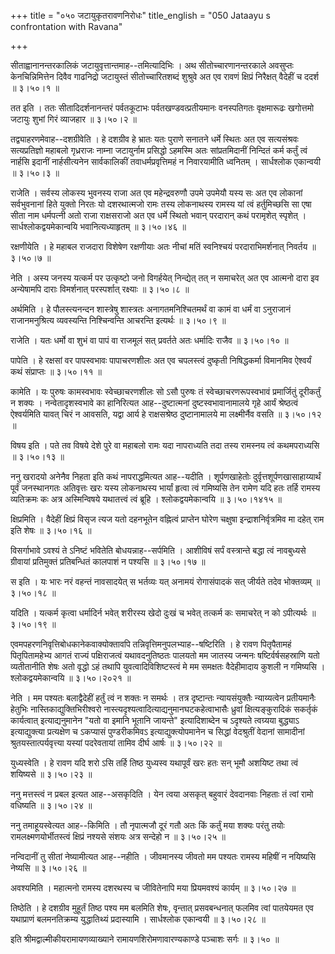 +++
title = "०५० जटायुकृतरावणनिरोधः"
title_english = "050 Jataayu s confrontation with Ravana"

+++


सीताह्वानानन्तरकालिकं जटायुवृत्तान्तमाह--तमित्यादिभिः । अथ
सीतोच्चारणानन्तरकाले अवसुप्तः केनचिन्निमित्तेन दिवैव गाढनिद्रो जटायुस्तं
सीतोच्चारितशब्दं शुश्रुवे अत एव रावणं क्षिप्रं निरैक्षत् वैदेहीं च ददर्श
 ॥  ३।५०।१  ॥   

  

तत इति । ततः सीतादिदर्शनानन्तरं पर्वतकूटाभः पर्वतखण्डवत्प्रतीयमानः
वनस्पतिगतः वृक्षमारूढः खगोत्तमो जटायुः शुभां गिरं व्याजहार  ॥  ३।५०।२
 ॥   

  

तद्व्याहरणमेवाह--दशग्रीवेति । हे दशग्रीव हे भ्रातः यतः पुराणे सनातने
धर्मे स्थितः अत एव सत्यसंश्रवः सत्यप्रतिज्ञो महाबलो गृध्रराजः नाम्ना
जटायुर्नाम प्रसिद्धो ऽहमस्मि अतः सांप्रतमिदानीं निन्दितं कर्म कर्तुं
त्वं नार्हसि इदानीं नार्हसीत्यनेन सार्वकालिकीं तवाधर्मप्रवृत्तिमहं न
निवारयामीति ध्वनितम् । सार्धश्लोक एकान्वयी  ॥  ३।५०।३  ॥   

  

राजेति । सर्वस्य लोकस्य भुवनस्य राजा अत एव महेन्द्रवरुणौ उपमे उपमेयौ
यस्य सः अत एव लोकानां सर्वभुवनानां हिते युक्तो निरतः यो दशरथात्मजो रामः
तस्य लोकनाथस्य रामस्य यां त्वं हर्तुमिच्छसि सा एषा सीता नाम धर्मपत्नी
अतो राजा राक्षसराजो अत एव धर्मे स्थितो भवान् परदारान् कथं परामृशेत्
स्पृशेत् । सार्धश्लोकद्वयमेकान्वयि भवानित्यध्याहृतम्  ॥  ३।५०।४६  ॥   

  

रक्षणीयेति । हे महाबल राजदारा विशेषेण रक्षणीयाः अतः नीचां मतिं
स्वनिश्चयं परदाराभिमर्शनात् निवर्तय  ॥  ३।५०।७  ॥   

  

नेति । अस्य जनस्य यत्कर्म पर उत्कृष्टो जनो विगर्हयेत् निन्द्येत् तत् न
समाचरेत् अत एव आत्मनो दारा इव अन्येषामपि दाराः विमर्शनात् परस्पर्शात्
रक्ष्याः  ॥  ३।५०।८  ॥   

  

अर्थमिति । हे पौलस्त्यनन्दन शास्त्रेषु शास्त्रतः अनागतमनिश्चितमर्थं वा
कामं वा धर्मं वा ऽनुराजानं राजानमनुश्रित्य व्यवस्यन्ति निश्चिन्वन्ति
आचरन्ति इत्यर्थः  ॥  ३।५०।९  ॥   

  

राजेति । यतः धर्मो वा शुभं वा पापं वा राजमूलं सत् प्रवर्तते अतः धर्मादिः
राजैव  ॥  ३।५०।१०  ॥   

  

पापेति । हे रक्षसां वर पापस्वभावः पापाचरणशीलः अत एव चपलस्त्वं दुष्कृती
निषिद्धकर्मा विमानमिव ऐश्वर्यं कथं संप्राप्तः  ॥  ३।५०।११  ॥   

  

कामेति । यः पुरुषः कामस्वभावः स्वेच्छाचरणशीलः सो ऽसौ पुरुषः तं
स्वेच्छाचरणरूपस्वभावं प्रमार्जितुं दूरीकर्तुं न शक्यः ।
नन्वेतादृशस्वभावे का हानिरित्यत आह--दुष्टात्मनां दुष्टस्वभावानामालये
गृहे आर्यं श्रेष्ठत्वं ऐश्वर्यमिति यावत् चिरं न आवसति, यद्वा आर्य हे
राक्षसश्रेष्ठ दुष्टानामालये मा लक्ष्मीर्नैव वसति  ॥  ३।५०।१२  ॥   

  

विषय इति । पते तव विषये देशे पुरे वा महाबलो रामः यदा नापराध्यति तदा तस्य
रामस्नय त्वं कथमपराध्यसि  ॥  ३।५०।१३  ॥   

  

ननु खरादयो अनेनैव निहता इति कथं नापराद्धमित्यत आह--यदीति । शूर्पणखाहेतोः
दुर्वृत्तशूर्पणखासाहाय्यार्थं पूर्वं जनस्थानगतः अतिवृत्तः खरः यस्य
लोकनाथस्य भार्यां हृत्वा त्वं गमिष्यसि तेन रामेण यदि हतः तर्हि रामस्य
व्यतिक्रमः कः अत्र अस्मिन्विषये यथातत्त्वं त्वं ब्रूहि ।
श्लोकद्वयमेकान्वयि  ॥  ३।५०।१४१५  ॥   

  

क्षिप्रमिति । वैदेहीं क्षिप्रं विसृज त्यज यतो दहनभूतेन वह्नित्वं
प्राप्तेन घोरेण चक्षुषा इन्द्राशनिर्वृत्रमिव मा दहेत् राम इति शेषः  ॥ 
३।५०।१६  ॥   

  

विसर्गाभावे ऽवश्यं ते ऽनिष्टं भवितेति बोधयन्नाह--सर्पमिति । आशीविषं
सर्पं वस्त्रान्ते बद्धा त्वं नावबुध्यसे ग्रीवायां प्रतिमुक्तं
प्रतिबन्धितं कालपाशं न पश्यसि  ॥  ३।५०।१७  ॥   

  

स इति । यः भारः नरं वहन्तं नावसादयेत् स भर्तव्यः यत् अनामयं रोगासंपादकं
सत् जीर्यते तदेव भोक्तव्यम्  ॥  ३।५०।१८  ॥   

  

यदिति । यत्कर्म कृत्वा धर्मादिर्न भवेत् शरीरस्य खेदो दुःखं च भवेत्
तत्कर्म कः समाचरेत् न को ऽपीत्यर्थः  ॥  ३।५०।१९  ॥   

  

एवमपहरणनिवृत्तिबोधकानेकवाक्योक्तावपि तन्निवृत्तिमनुपलभ्याह--षष्टिरिति ।
हे रावण पितृपैतामहं पितृपितामहेभ्य आगतं राज्यं पक्षिराजत्वं
यथावदनुतिष्ठतः पालयतो मम जातस्य जन्मनः षष्टिर्वर्षसहस्राणि यतो
व्यतीतानीति शेषः अतो वृद्धो ऽहं तथापि युवत्वादिविशिष्टस्त्वं मे मम
समक्षतः वैदेहीमादाय कुशली न गमिष्यसि । श्लोकद्वयमेकान्वयि  ॥  ३।५०।२०२१
 ॥   

  

नेति । मम पश्यतः बलाद्वैदेहीं हर्तुं त्वं न शक्तः न समर्थः । तत्र
दृष्टान्तः न्यायसंयुक्तैः न्याय्यत्वेन प्रतीयमानैः हेतुभिः
नास्तिकाद्युक्तिभिरीश्वरो नास्त्यदृश्यत्वादित्याद्यनुमानघटकहेत्वाभासैः
ध्रुवां क्षित्यङ्कुरादिकं सकर्तृकं कार्यत्वात् इत्याद्यनुमानेन "यतो वा
इमानि भूतानि जायन्ते" इत्यादिशाब्देन च ऽदृश्यते त्वग्र्यया बुद्ध्याऽ
इत्याद्युक्त्या प्रत्यक्षेण च ऽकप्यासं पुण्डरीकमिवऽ
इत्याद्युक्त्योपमानेन च सिद्धां वेदश्रुतीं वेदानां सामादीनां
श्रुतयस्तात्पर्यवृत्त्या यस्यां पदरेवतायां तामिव दीर्घ आर्षः  ॥  ३।५०।२२
 ॥   

  

युध्यस्वेति । हे रावण यदि शरो ऽसि तर्हि तिष्ठ युध्यस्व यथापूर्वं खरः हतः
सन् भूमौ अशयिष्ट तथा त्वं शयिष्यसे  ॥  ३।५०।२३  ॥   

  

ननु मत्तस्त्वं न प्रबल इत्यत आह--असकृदिति । येन त्वया असकृत् बहुवारं
देवदानवाः निहताः तं त्वां रामो वधिष्यति  ॥  ३।५०।२४  ॥   

  

ननु तमाहूयस्वेत्यत आह--किमिति । तौ नृपात्मजौ दूरं गतौ अतः किं कर्तुं मया
शक्यः परंतु तयोः रामलक्ष्मणयोर्भीतस्त्वं क्षिप्रं नश्यसे संशयः अत्र
सन्देहो न  ॥  ३।५०।२५  ॥   

  

नन्विदानीं तु सीतां नेष्यामीत्यत आह--नहीति । जीवमानस्य जीवतो मम पश्यतः
रामस्य महिषीं न नयिष्यसि नेष्यसि  ॥  ३।५०।२६  ॥   

  

अवश्यमिति । महात्मनो रामस्य दशरथस्य च जीवितेनापि मया प्रियमवश्यं कार्यम्
 ॥  ३।५०।२७  ॥   

  

तिष्ठेति । हे दशग्रीव मुहूर्तं तिष्ठ पश्य मम बलमिति शेषः, वृन्तात्
प्रसवबन्धनात् फलमिव त्वां पातयेयमत एव यथाप्राणं बलमनतिक्रम्य
युद्धातिथ्यं प्रदास्यामि । सार्धश्लोक एकान्वयी  ॥  ३।५०।२८  ॥   

  

इति श्रीमद्वाल्मीकीयरामायणव्याख्याने रामायणशिरोमणावारण्यकाण्डे पञ्चाशः
सर्गः  ॥  ३।५०  ॥   

  


